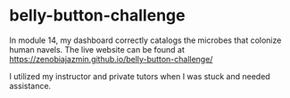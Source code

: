 # belly-button-challenge

In module 14, my dashboard correctly catalogs the microbes that colonize human navels. The live website can be found at https://zenobiajazmin.github.io/belly-button-challenge/

I utilized my instructor and private tutors when I was stuck and needed assistance. 
